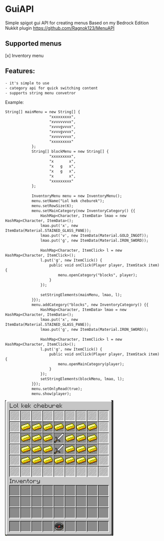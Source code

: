 # GuiAPI
 Simple spigot gui API for creating menus
 Based on my Bedrock Edition Nukkit plugin https://github.com/Ragnok123/MenuAPI
 
## Supported menus
 [x] Inventory menu
  
## Features:
	- it's simple to use
	- category api for quick switching content
	- supports string menu convetror
	
Example:
```
String[] mainMenu = new String[] {
					"xxxxxxxxx",
					"xvvvvvvvx",
					"xvvvgvvvx",
					"xvvvgvvvx",
					"xvvvvvvvx",
					"xxxxxxxxx"
			};
			String[] blockMenu = new String[] {
					"xxxxxxxxx",
					"x       x",
					"x   g   x",
					"x   g   x",
					"x       x",
					"xxxxxxxxx"
			};
			
			InventoryMenu menu = new InventoryMenu();
			menu.setName("Lol kek cheburek");
			menu.setRowSize(6);
			menu.setMainCategory(new InventoryCategory() {{
				HashMap<Character, ItemData> lmao = new HashMap<Character, ItemData>();
				lmao.put('x', new ItemData(Material.STAINED_GLASS_PANE));
				lmao.put('v', new ItemData(Material.GOLD_INGOT));
				lmao.put('g', new ItemData(Material.IRON_SWORD));
				
				HashMap<Character, ItemClick> l = new HashMap<Character, ItemClick>();
				l.put('g', new ItemClick() {
					public void onClick(Player player, ItemStack item) {
						menu.openCategory("blocks", player);
					}
				});
				
				setStringElements(mainMenu, lmao, l);
			}});
			menu.addCategory("blocks", new InventoryCategory() {{
				HashMap<Character, ItemData> lmao = new HashMap<Character, ItemData>();
				lmao.put('x', new ItemData(Material.STAINED_GLASS_PANE));
				lmao.put('g', new ItemData(Material.IRON_SWORD));
				
				HashMap<Character, ItemClick> l = new HashMap<Character, ItemClick>();
				l.put('g', new ItemClick() {
					public void onClick(Player player, ItemStack item) {
						menu.openMainCategory(player);
					}
				});
				setStringElements(blockMenu, lmao, l);
			}});
			menu.setOnlyRead(true);
			menu.show(player);
```
 
![Screenshots](./screenshots/Screenshot_156.png)